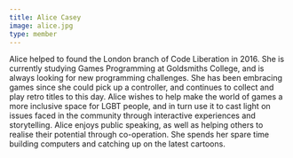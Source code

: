 ```yaml
---
title: Alice Casey
image: alice.jpg
type: member
---
```


Alice helped to found the London branch of Code Liberation in 2016. She is currently studying Games Programming at Goldsmiths College, and is always looking for new programming challenges. She has been embracing games since she could pick up a controller, and continues to collect and play retro titles to this day. Alice wishes to help make the world of games a more inclusive space for LGBT people, and in turn use it to cast light on issues faced in the community through interactive experiences and storytelling. Alice enjoys public speaking, as well as helping others to realise their potential through co-operation. She spends her spare time building computers and catching up on the latest cartoons.
